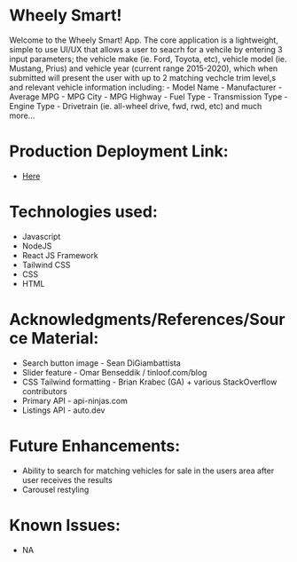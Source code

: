 # Wheely Smart!

Welcome to the Wheely Smart! App.  The core application is a lightweight, simple to use UI/UX that allows a user to seacrh for a vehcile by entering 3 input parameters; the vehicle make (ie. Ford, Toyota, etc), vehicle model (ie. Mustang, Prius) and vehicle year (current range 2015-2020), which when submitted will present the user with up to 2 matching vechcle trim level,s and relevant vehicle information including:
    - Model Name
    - Manufacturer
    - Average MPG
    - MPG City
    - MPG Highway
    - Fuel Type
    - Transmission Type
    - Engine Type
    - Drivetrain (ie. all-wheel drive, fwd, rwd, etc)
    and much more...


# Production Deployment Link:

- [Here](https://funny-chaja-6b50eb.netlify.app/)


# Technologies used:

- Javascript
- NodeJS
- React JS Framework
- Tailwind CSS
- CSS
- HTML


# Acknowledgments/References/Source Material:

- Search button image - Sean DiGiambattista
- Slider feature - Omar Benseddik / tinloof.com/blog
- CSS Tailwind formatting - Brian Krabec (GA) + various StackOverflow contributors
- Primary API - api-ninjas.com
- Listings API - auto.dev


# Future Enhancements:

- Ability to search for matching vehicles for sale in the users area after user receives the results
- Carousel restyling

# Known Issues:

- NA